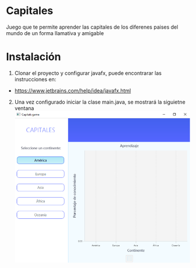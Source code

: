# Capitales
Juego que te permite aprender las capitales de los diferenes paises del mundo de un forma llamativa y amigable
# Instalación
1. Clonar el proyecto y configurar javafx, puede encontrarar las instrucciones en:
- https://www.jetbrains.com/help/idea/javafx.html
2. Una vez configurado iniciar la clase main.java, se mostrará la siguietne ventana
![Screenshot](images/1.png)
